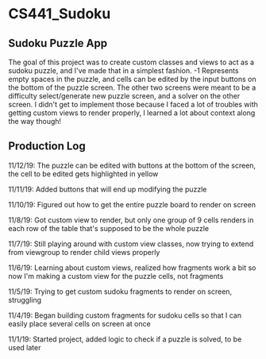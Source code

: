 # CS441_Sudoku

## Sudoku Puzzle App
The goal of this project was to create custom classes and views to act as a sudoku puzzle, and I've made that in a simplest fashion. -1 Represents empty spaces in the puzzle, and cells can be edited by the input buttons on the bottom of the puzzle screen. The other two screens were meant to be a difficulty select/generate new puzzle screen, and a solver on the other screen. I didn't get to implement those because I faced a lot of troubles with getting custom views to render properly, I learned a lot about context along the way though!

## Production Log
11/12/19: The puzzle can be edited with buttons at the bottom of the screen, the cell to be edited gets highlighted in yellow

11/11/19: Added buttons that will end up modifying the puzzle

11/10/19: Figured out how to get the entire puzzle board to render on screen

11/8/19: Got custom view to render, but only one group of 9 cells renders in each row of the table that's supposed to be the whole puzzle

11/7/19: Still playing around with custom view classes, now trying to extend from viewgroup to render child views properly

11/6/19: Learning about custom views, realized how fragments work a bit so now I'm making a custom view for the puzzle cells, not fragments

11/5/19: Trying to get custom sudoku fragments to render on screen, struggling

11/4/19: Began building custom fragments for sudoku cells so that I can easily place several cells on screen at once

11/1/19: Started project, added logic to check if a puzzle is solved, to be used later
